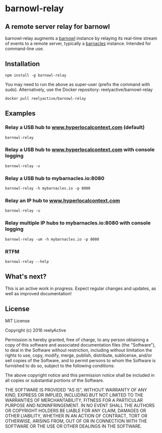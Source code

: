barnowl-relay
=============

A remote server relay for barnowl
---------------------------------

barnowl-relay augments a [barnowl](https://www.npmjs.com/package/barnowl) instance by relaying its real-time stream of events to a remote server, typically a [barnacles](https://www.npmjs.com/package/barnacles) instance.  Intended for command-line use.


Installation
------------

    npm install -g barnowl-relay

You may need to run the above as super-user (prefix the command with sudo).  Alternatively, use the Docker repository: reelyactive/barnowl-relay

    docker pull reelyactive/barnowl-relay


Examples
--------

### Relay a USB hub to www.hyperlocalcontext.com (default)

    barnowl-relay

### Relay a USB hub to www.hyperlocalcontext.com with console logging

    barnowl-relay -v

### Relay a USB hub to mybarnacles.io:8080

    barnowl-relay -h mybarnacles.io -p 8080

### Relay an IP hub to www.hyperlocalcontext.com

    barnowl-relay -u

### Relay multiple IP hubs to mybarnacles.io:8080 with console logging

    barnowl-relay -um -h mybarnacles.io -p 8080

### RTFM

    barnowl-relay --help


What's next?
------------

This is an active work in progress.  Expect regular changes and updates, as well as improved documentation! 


License
-------

MIT License

Copyright (c) 2016 reelyActive

Permission is hereby granted, free of charge, to any person obtaining a copy of this software and associated documentation files (the "Software"), to deal in the Software without restriction, including without limitation the rights to use, copy, modify, merge, publish, distribute, sublicense, and/or sell copies of the Software, and to permit persons to whom the Software is furnished to do so, subject to the following conditions:

The above copyright notice and this permission notice shall be included in all copies or substantial portions of the Software.

THE SOFTWARE IS PROVIDED "AS IS", WITHOUT WARRANTY OF ANY KIND, EXPRESS OR 
IMPLIED, INCLUDING BUT NOT LIMITED TO THE WARRANTIES OF MERCHANTABILITY, 
FITNESS FOR A PARTICULAR PURPOSE AND NONINFRINGEMENT. IN NO EVENT SHALL THE 
AUTHORS OR COPYRIGHT HOLDERS BE LIABLE FOR ANY CLAIM, DAMAGES OR OTHER 
LIABILITY, WHETHER IN AN ACTION OF CONTRACT, TORT OR OTHERWISE, ARISING FROM, 
OUT OF OR IN CONNECTION WITH THE SOFTWARE OR THE USE OR OTHER DEALINGS IN 
THE SOFTWARE.
